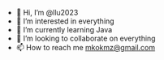 - 👋 Hi, I’m @llu2023
- 👀 I’m interested in everything
- 🌱 I’m currently learning Java
- 💞️ I’m looking to collaborate on everything
- 📫 How to reach me mkokmz@gmail.com

<!---
llu2023/llu2023 is a ✨ special ✨ repository because its `README.md` (this file) appears on your GitHub profile.
You can click the Preview link to take a look at your changes.
--->
